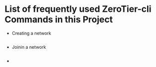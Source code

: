 # List of frequently used ZeroTier-cli Commands in this Project

- Creating a network
```bash
```
- Joinin a network

```

```
- 
